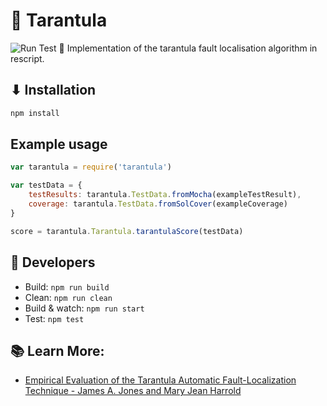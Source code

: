 # 👾 Tarantula 
![Run Test 🔬](https://github.com/JoranHonig/tarantula/workflows/Run%20Test%20%F0%9F%94%AC/badge.svg)
Implementation of the tarantula fault localisation algorithm in rescript.


## ⬇ Installation

```sh
npm install
```

## Example usage
```javascript
var tarantula = require('tarantula')

var testData = {
    testResults: tarantula.TestData.fromMocha(exampleTestResult),
    coverage: tarantula.TestData.fromSolCover(exampleCoverage)
}

score = tarantula.Tarantula.tarantulaScore(testData)
```

## 🤖 Developers

- Build: `npm run build`
- Clean: `npm run clean`
- Build & watch: `npm run start`
- Test: `npm test`

## 📚 Learn More:
- [Empirical Evaluation of the Tarantula Automatic Fault-Localization Technique - James A. Jones and Mary Jean Harrold](http://spideruci.org/papers/jones05.pdf)
